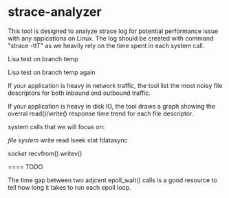 strace-analyzer
===============



This tool is designed to analyze strace log for potential performance issue with any appications on Linux. The log should be created
with command "strace -ttT" as we heavily rely on the time spent in each system call.

Lisa test on branch temp

Lisa test on branch temp again

If your application is heavy in network traffic, the tool list the most noisy file descriptors for both inbound and outbound traffic.

If your application is heavy in disk IO, the tool draws a graph showing the overral read()/write() response time trend for each file descriptor.

system calls that we will focus on:

*file system* 
write
read
lseek
stat
fdatasync


*socket*
recvfrom()
writev()


====
TODO

The time gap between two adjcent epoll_wait() calls is a good resource to tell how long it takes to run each epoll loop.
